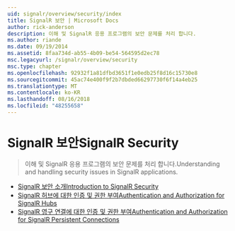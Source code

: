 ```yaml
---
uid: signalr/overview/security/index
title: SignalR 보안 | Microsoft Docs
author: rick-anderson
description: 이해 및 SignalR 응용 프로그램의 보안 문제를 처리 합니다.
ms.author: riande
ms.date: 09/19/2014
ms.assetid: 8faa734d-ab55-4b09-be54-564595d2ec78
msc.legacyurl: /signalr/overview/security
msc.type: chapter
ms.openlocfilehash: 92932f1a81dfbd3651f1e0edb25f8d16c15730e8
ms.sourcegitcommit: 45ac74e400f9f2b7dbded66297730f6f14a4eb25
ms.translationtype: MT
ms.contentlocale: ko-KR
ms.lasthandoff: 08/16/2018
ms.locfileid: "48255658"
---
```

<a name="signalr-security"></a><span data-ttu-id="a132a-103">SignalR 보안</span><span class="sxs-lookup"><span data-stu-id="a132a-103">SignalR Security</span></span>
====================
> <span data-ttu-id="a132a-104">이해 및 SignalR 응용 프로그램의 보안 문제를 처리 합니다.</span><span class="sxs-lookup"><span data-stu-id="a132a-104">Understanding and handling security issues in SignalR applications.</span></span>


- [<span data-ttu-id="a132a-105">SignalR 보안 소개</span><span class="sxs-lookup"><span data-stu-id="a132a-105">Introduction to SignalR Security</span></span>](introduction-to-security.md)
- [<span data-ttu-id="a132a-106">SignalR 허브에 대한 인증 및 권한 부여</span><span class="sxs-lookup"><span data-stu-id="a132a-106">Authentication and Authorization for SignalR Hubs</span></span>](hub-authorization.md)
- [<span data-ttu-id="a132a-107">SignalR 영구 연결에 대한 인증 및 권한 부여</span><span class="sxs-lookup"><span data-stu-id="a132a-107">Authentication and Authorization for SignalR Persistent Connections</span></span>](persistent-connection-authorization.md)
